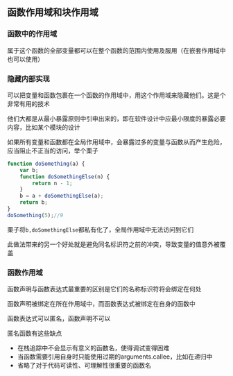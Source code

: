 ## 函数作用域和块作用域

### 函数中的作用域

属于这个函数的全部变量都可以在整个函数的范围内使用及服用（在嵌套作用域中也可以使用）

### 隐藏内部实现

可以把变量和函数包裹在一个函数的作用域中，用这个作用域来隐藏他们。这是个非常有用的技术

他们大都是从最小暴露原则中引申出来的，即在软件设计中应最小限度的暴露必要内容，比如某个模块的设计

如果所有变量和函数都在全局作用域中，会暴露过多的变量与函数从而产生危险，应当阻止不正当的访问，举个栗子

```javascript
function doSomething(a) {
	var b;
	function doSomethingElse(n) {
		return n - 1;
	}
	b = a + doSomethingElse(a);
	return b;
}
doSomething(5);//9
```

栗子将`b,doSomethingElse`都私有化了，全局作用域中无法访问到它们

此做法带来的另一个好处就是避免同名标识符之前的冲突，导致变量的值意外被覆盖

### 函数作用域

函数声明与函数表达式最重要的区别是它们的名称标识符将会绑定在何处

函数声明被绑定在所在作用域中，而函数表达式被绑定在自身的函数中

函数表达式可以匿名，函数声明不可以

匿名函数有这些缺点

* 在栈追踪中不会显示有意义的函数名，使得调试变得困难
* 当函数需要引用自身时只能使用过期的arguments.callee，比如在递归中
* 省略了对于代码可读性、可理解性很重要的函数名
